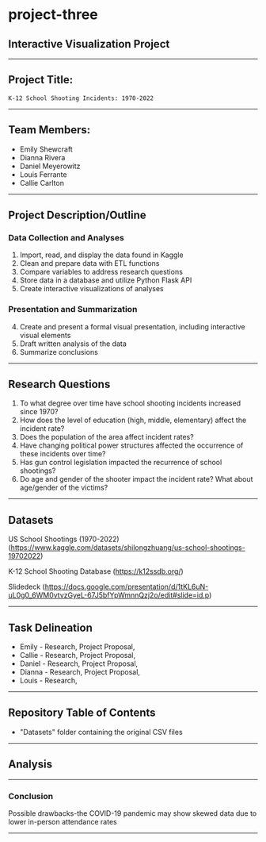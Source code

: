 # project-three
## Interactive Visualization Project
-------------------------------------------------------------------------------

## Project Title:
    K-12 School Shooting Incidents: 1970-2022
-------------------------------------------------------------------------------

## Team Members:
* Emily Shewcraft
* Dianna Rivera
* Daniel Meyerowitz
* Louis Ferrante
* Callie Carlton

-------------------------------------------------------------------------------

## Project Description/Outline
### Data Collection and Analyses
1. Import, read, and display the data found in Kaggle
2. Clean and prepare data with ETL functions
3. Compare variables to address research questions
4. Store data in a database and utilize Python Flask API
5. Create interactive visualizations of analyses

### Presentation and Summarization 
4. Create and present a formal visual presentation, including interactive visual elements
5. Draft written analysis of the data
6. Summarize conclusions

-------------------------------------------------------------------------------

## Research Questions
1. To what degree over time have school shooting incidents increased since 1970?
2. How does the level of education (high, middle, elementary) affect the incident rate?
3. Does the population of the area affect incident rates?
4. Have changing political power structures affected the occurrence of these incidents over time?
5. Has gun control legislation impacted the recurrence of school shootings?
6. Do age and gender of the shooter impact the incident rate? What about age/gender of the victims?

-------------------------------------------------------------------------------

## Datasets
US School Shootings (1970-2022)
(https://www.kaggle.com/datasets/shilongzhuang/us-school-shootings-19702022)

K-12 School Shooting Database
(https://k12ssdb.org/)

Slidedeck
(https://docs.google.com/presentation/d/1tKL6uN-uL0g0_6WM0vtvzGyeL-67J5bfYpWmnnQzj2o/edit#slide=id.p)

-------------------------------------------------------------------------------

## Task Delineation
* Emily - Research, Project Proposal,
* Callie - Research, Project Proposal,
* Daniel - Research, Project Proposal,
* Dianna - Research, Project Proposal,
* Louis - Research,

-------------------------------------------------------------------------------

## Repository Table of Contents
* "Datasets" folder containing the original CSV files

-------------------------------------------------------------------------------

## Analysis

-------------------------------------------------------------------------------

### Conclusion

Possible drawbacks-the COVID-19 pandemic may show skewed data due to lower in-person attendance rates 

-------------------------------------------------------------------------------
